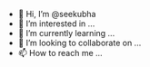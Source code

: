 - 👋 Hi, I’m @seekubha
- 👀 I’m interested in ...
- 🌱 I’m currently learning ...
- 💞️ I’m looking to collaborate on ...
- 📫 How to reach me ...

<!---
seekubha/seekubha is a ✨ special ✨ repository because its `README.md` (this file) appears on your GitHub profile.
You can click the Preview link to take a look at your changes.
--->
